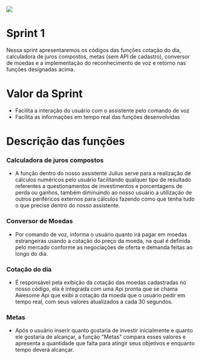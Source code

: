 <!DOCTYPE html>

<p align="left">
  <img src="https://github.com/TheLooksDatabase/Julius/blob/main/3)%20Images/Sprint%201%20Nessa%20sprint%20apresentaremos%20os%20c%C3%B3digos%20das%20fun%C3%A7%C3%B5es%20cota%C3%A7%C3%A3o%20do%20dia%2C%20calculadora%20de%20juros%20compostos%2C%20metas%20(sem%20API%20de%20cadastro)%2C%20conversor%20de%20moedas%20e%20a%20implementa%C3%A7%C3%A3o%20do%20reconhecimento%20de%20voz%20e%20retorno%20%20(1)/2.png" />
</p>  

<h1 align="left">Sprint 1</h1>

  Nessa sprint apresentaremos os códigos das funções cotação do dia, calculadora de juros compostos, metas (sem API de cadastro), conversor de moedas e a implementação do reconhecimento de voz e retorno nas funções designadas acima.


<h1 align="left">Valor da Sprint</h1>

- Facilita a interação do usuário com o assistente pelo comando de voz
- Facilita as informações em tempo real das funções desenvolvidas


<h1 align="left">Descrição das funções</h1>

### Calculadora de juros compostos

- A função dentro do nosso assistente Julius serve para a  realização de cálculos numéricos pelo usuário facilitando qualquer tipo de resultado referentes a questionamentos de investimentos e porcentagens de perda ou ganhos, também diminuindo ao nosso usuário a utilização de outros periféricos externos para cálculos fazendo como que tenha tudo o que precise dentro do nosso assistente.

### Conversor de Moedas

- Por comando de voz, informa o usuário quanto irá pagar em moedas estrangeiras usando a cotação do preço da moeda, na qual é definida pelo mercado conforme as negociações de oferta e demanda feitas ao longo do dia.

### Cotação do dia 

- É responsável pela exibição da cotação das moedas cadastradas no nosso código, ela é integrada com uma Api pronta que se chama Awesome Api que exibi a cotação da moeda que o usuário pedir em tempo real, com seus valores atualizados a cada 30 segundos.

### Metas

- Após o usuário inserir quanto gostaria de investir inicialmente e quanto ele gostaria de alcançar, a função "Metas" compara esses valores e apresenta a quantidade que falta para atingir seus objetivos e enquanto tempo deverá alcançar.




					  

